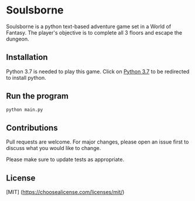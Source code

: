 # Soulsborne

Soulsborne is a python text-based adventure game set in a World of Fantasy. 
The player's objective is to complete all 3 floors and escape the dungeon.


## Installation

Python 3.7 is needed to play this game. Click on [Python 3.7](https://www.python.org/downloads/) to be redirected to install python.


## Run the program

```python
python main.py
```

## Contributions
Pull requests are welcome. For major changes, please open an issue first to discuss what you would like to change.

Please make sure to update tests as appropriate.

## License
[MIT] (https://choosealicense.com/licenses/mit/)
